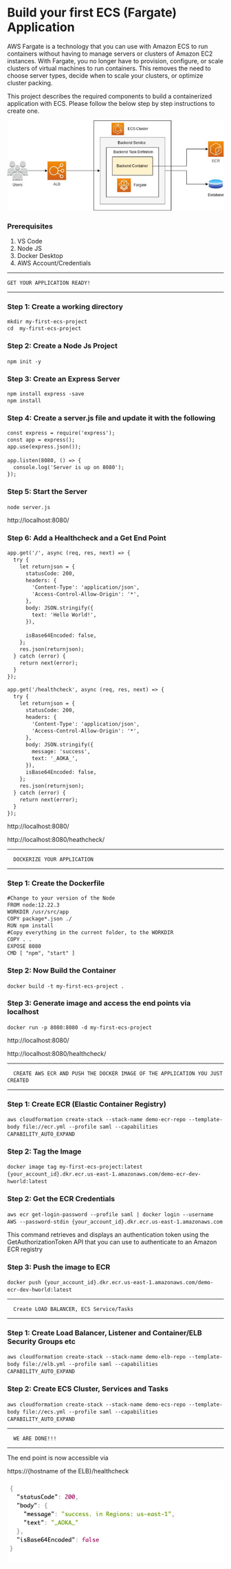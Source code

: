 # Build your first ECS (Fargate) Application

AWS Fargate is a technology that you can use with Amazon ECS to run containers without having to manage servers or clusters of Amazon EC2 instances. With Fargate, you no longer have to provision, configure, or scale clusters of virtual machines to run containers. This removes the need to choose server types, decide when to scale your clusters, or optimize cluster packing.

This project describes the required components to build a containerized application with ECS. Please follow the below step by step instructions to create one.

![Screenshot](images/ecs_1.jpeg)

### Prerequisites
  1. VS Code
  2. Node JS
  3. Docker Desktop
  3. AWS Account/Credentials


---

    GET YOUR APPLICATION READY!

---

### Step 1: Create a working directory

```
mkdir my-first-ecs-project
cd  my-first-ecs-project
```

### Step 2: Create a Node Js Project

`npm init -y`

### Step 3: Create an Express Server

```
npm install express -save
npm install
```
### Step 4: Create a server.js file and update it with the following

```
const express = require('express');
const app = express();
app.use(express.json());

app.listen(8080, () => {
  console.log('Server is up on 8080');
});
```

### Step 5: Start the Server
`node server.js`


http://localhost:8080/

### Step 6: Add a Healthcheck and a Get End Point

```
app.get('/', async (req, res, next) => {
  try {
    let returnjson = {
      statusCode: 200,
      headers: {
        'Content-Type': 'application/json',
        'Access-Control-Allow-Origin': '*',
      },
      body: JSON.stringify({
        text: 'Hello World!',
      }),

      isBase64Encoded: false,
    };
    res.json(returnjson);
  } catch (error) {
    return next(error);
  }
});
```

```
app.get('/healthcheck', async (req, res, next) => {
  try {
    let returnjson = {
      statusCode: 200,
      headers: {
        'Content-Type': 'application/json',
        'Access-Control-Allow-Origin': '*',
      },
      body: JSON.stringify({
        message: 'success',
        text: '_AOKA_',
      }),
      isBase64Encoded: false,
    };
    res.json(returnjson);
  } catch (error) {
    return next(error);
  }
});
```

http://localhost:8080/

http://localhost:8080/heathcheck/

---

      DOCKERIZE YOUR APPLICATION

---

### Step 1: Create the Dockerfile

```
#Change to your version of the Node
FROM node:12.22.3
WORKDIR /usr/src/app
COPY package*.json ./
RUN npm install
#Copy everything in the current folder, to the WORKDIR
COPY . .
EXPOSE 8080
CMD [ "npm", "start" ]
```

### Step 2: Now Build the Container

`docker build -t my-first-ecs-project .`

### Step 3: Generate image and access the end points via localhost

`docker run -p 8080:8080 -d my-first-ecs-project`

http://localhost:8080/

http://localhost:8080/healthcheck/

---

      CREATE AWS ECR AND PUSH THE DOCKER IMAGE OF THE APPLICATION YOU JUST CREATED

---

### Step 1: Create ECR (Elastic Container Registry)


`aws cloudformation create-stack --stack-name demo-ecr-repo --template-body file://ecr.yml --profile saml --capabilities CAPABILITY_AUTO_EXPAND`

### Step 2: Tag the Image

`docker image tag my-first-ecs-project:latest {your_account_id}.dkr.ecr.us-east-1.amazonaws.com/demo-ecr-dev-hworld:latest`

### Step 2: Get the ECR Credentials

`aws ecr get-login-password --profile saml | docker login --username AWS --password-stdin {your_account_id}.dkr.ecr.us-east-1.amazonaws.com`

This command retrieves and displays an authentication token using the GetAuthorizationToken API that you can use to authenticate to an Amazon ECR registry

### Step 3: Push the image to ECR

`docker push {your_account_id}.dkr.ecr.us-east-1.amazonaws.com/demo-ecr-dev-hworld:latest`

---

      Create LOAD BALANCER, ECS Service/Tasks

---

### Step 1: Create Load Balancer, Listener and Container/ELB Security Groups etc

`aws cloudformation create-stack --stack-name demo-elb-repo --template-body file://elb.yml --profile saml --capabilities CAPABILITY_AUTO_EXPAND`

### Step 2: Create ECS Cluster, Services and Tasks


`aws cloudformation create-stack --stack-name demo-ecs-repo --template-body file://ecs.yml --profile saml --capabilities CAPABILITY_AUTO_EXPAND`

---

      WE ARE DONE!!!

---

The end point is now accessible via

https://{hostname of the ELB}/healthcheck

![Screenshot](images/ecs_2.png)
